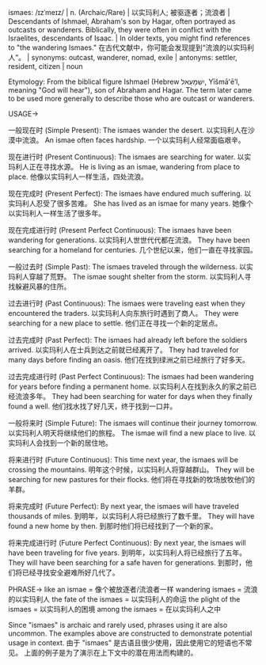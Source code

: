 ismaes: /ɪzˈmeɪz/ | n. (Archaic/Rare) | 以实玛利人; 被驱逐者；流浪者 | Descendants of Ishmael, Abraham's son by Hagar, often portrayed as outcasts or wanderers.  Biblically, they were often in conflict with the Israelites, descendants of Isaac. |  In older texts, you might find references to "the wandering Ismaes."  在古代文献中，你可能会发现提到“流浪的以实玛利人”。 | synonyms: outcast, wanderer, nomad, exile | antonyms: settler, resident, citizen | noun

Etymology:
From the biblical figure Ishmael (Hebrew יִשְׁמָעֵאל‎, Yīšmāʻē’l, meaning "God will hear"), son of Abraham and Hagar. The term later came to be used more generally to describe those who are outcast or wanderers.

USAGE->

一般现在时 (Simple Present):
The ismaes wander the desert.  以实玛利人在沙漠中流浪。
An ismae often faces hardship. 一个以实玛利人经常面临艰辛。

现在进行时 (Present Continuous):
The ismaes are searching for water. 以实玛利人正在寻找水源。
He is living as an ismae, wandering from place to place. 他像以实玛利人一样生活，四处流浪。

现在完成时 (Present Perfect):
The ismaes have endured much suffering. 以实玛利人忍受了很多苦难。
She has lived as an ismae for many years. 她像个以实玛利人一样生活了很多年。


现在完成进行时 (Present Perfect Continuous):
The ismaes have been wandering for generations.  以实玛利人世世代代都在流浪。
They have been searching for a homeland for centuries.  几个世纪以来，他们一直在寻找家园。


一般过去时 (Simple Past):
The ismaes traveled through the wilderness. 以实玛利人穿越了荒野。
The ismae sought shelter from the storm. 以实玛利人寻找躲避风暴的住所。


过去进行时 (Past Continuous):
The ismaes were traveling east when they encountered the traders. 以实玛利人向东旅行时遇到了商人。
They were searching for a new place to settle. 他们正在寻找一个新的定居点。


过去完成时 (Past Perfect):
The ismaes had already left before the soldiers arrived. 以实玛利人在士兵到达之前就已经离开了。
They had traveled for many days before finding an oasis.  他们在找到绿洲之前已经旅行了好多天。


过去完成进行时 (Past Perfect Continuous):
The ismaes had been wandering for years before finding a permanent home. 以实玛利人在找到永久的家之前已经流浪多年。
They had been searching for water for days when they finally found a well.  他们找水找了好几天，终于找到一口井。


一般将来时 (Simple Future):
The ismaes will continue their journey tomorrow. 以实玛利人明天将继续他们的旅程。
The ismae will find a new place to live. 以实玛利人会找到一个新的居住地。


将来进行时 (Future Continuous):
This time next year, the ismaes will be crossing the mountains. 明年这个时候，以实玛利人将穿越群山。
They will be searching for new pastures for their flocks.  他们将在寻找新的牧场放牧他们的羊群。


将来完成时 (Future Perfect):
By next year, the ismaes will have traveled thousands of miles. 到明年，以实玛利人将已经旅行了数千里。
They will have found a new home by then. 到那时他们将已经找到了一个新的家。


将来完成进行时 (Future Perfect Continuous):
By next year, the ismaes will have been traveling for five years. 到明年，以实玛利人将已经旅行了五年。
They will have been searching for a safe haven for generations.  到那时，他们将已经寻找安全避难所好几代了。


PHRASE->
like an ismae = 像个被放逐者/流浪者一样
wandering ismaes = 流浪的以实玛利人
the fate of the ismaes = 以实玛利人的命运
the plight of the ismaes = 以实玛利人的困境
among the ismaes = 在以实玛利人之中



Since "ismaes" is archaic and rarely used, phrases using it are also uncommon. The examples above are constructed to demonstrate potential usage in context.  由于 "ismaes" 是古语且很少使用，因此使用它的短语也不常见。 上面的例子是为了演示在上下文中的潜在用法而构建的。
